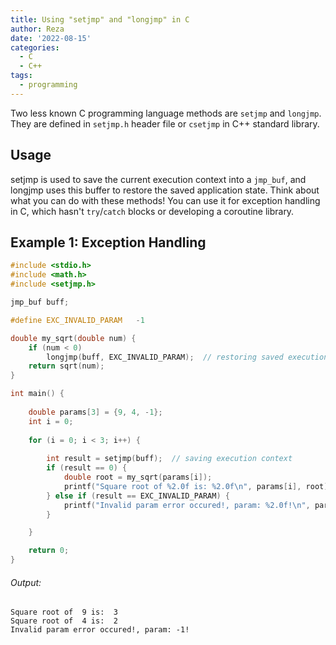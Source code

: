 ```yaml
---
title: Using "setjmp" and "longjmp" in C
author: Reza
date: '2022-08-15'
categories:
  - C
  - C++
tags:
  - programming
---
```


Two less known C programming language methods are `setjmp` and `longjmp`. They are defined in `setjmp.h` header file or `csetjmp` in C++ standard library.

<!-- more -->

## Usage

setjmp is used to save the current execution context into a `jmp_buf`, and longjmp uses this buffer to restore the saved application state.
Think about what you can do with these methods! You can use it for exception handling in C, which hasn't `try`/`catch` blocks or developing a coroutine library.

## Example 1: Exception Handling
``` c
#include <stdio.h>
#include <math.h>
#include <setjmp.h>

jmp_buf buff;

#define EXC_INVALID_PARAM   -1

double my_sqrt(double num) {
    if (num < 0)
        longjmp(buff, EXC_INVALID_PARAM);  // restoring saved execution context
    return sqrt(num);
}

int main() {
    
    double params[3] = {9, 4, -1};
    int i = 0;
    
    for (i = 0; i < 3; i++) {
        
        int result = setjmp(buff);  // saving execution context
        if (result == 0) {
            double root = my_sqrt(params[i]);
            printf("Square root of %2.0f is: %2.0f\n", params[i], root);
        } else if (result == EXC_INVALID_PARAM) {
            printf("Invalid param error occured!, param: %2.0f!\n", params[i]);
        }

    }

    return 0;
}
```
###### Output:
```
Square root of  9 is:  3
Square root of  4 is:  2
Invalid param error occured!, param: -1!
```
<!-- more -->
